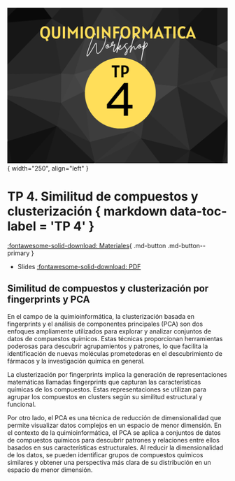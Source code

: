 ![Image](img/6.png){ width="250", align="left" }

# **TP 4**. Similitud de compuestos y clusterización { markdown data-toc-label = 'TP 4' }

[:fontawesome-solid-download: Materiales](https://drive.google.com/file/d/1HSoTKlmr0etOc0lBIMpxiItKPi6Mc4pg/view?usp=sharing){ .md-button .md-button--primary }

<!--
Este es el botón para decargar materiales, en (#) hay que agregar el link correspondiente.
-->

* Slides [:fontawesome-solid-download: PDF]()

## Similitud de compuestos y clusterización por fingerprints y PCA

En el campo de la quimioinformática, la clusterización basada en fingerprints y el análisis de componentes principales (PCA) son dos enfoques ampliamente utilizados para explorar y analizar conjuntos de datos de compuestos químicos. Estas técnicas proporcionan herramientas poderosas para descubrir agrupamientos y patrones, lo que facilita la identificación de nuevas moléculas prometedoras en el descubrimiento de fármacos y la investigación química en general.

La clusterización por fingerprints implica la generación de representaciones matemáticas llamadas fingerprints que capturan las características químicas de los compuestos. Estas representaciones se utilizan para agrupar los compuestos en clusters según su similitud estructural y funcional.

Por otro lado, el PCA es una técnica de reducción de dimensionalidad que permite visualizar datos complejos en un espacio de menor dimensión. En el contexto de la quimioinformática, el PCA se aplica a conjuntos de datos de compuestos químicos para descubrir patrones y relaciones entre ellos basados en sus características estructurales. Al reducir la dimensionalidad de los datos, se pueden identificar grupos de compuestos químicos similares y obtener una perspectiva más clara de su distribución en un espacio de menor dimensión.